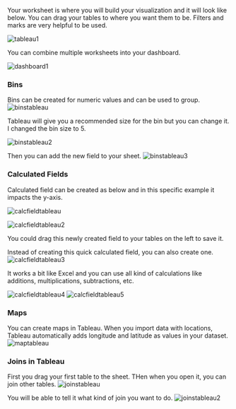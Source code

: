 Your worksheet is where you will build your visualization and it will look like below. You can drag your tables to where you want them to be. Filters and marks are very helpful to be used.

![tableau1](/img/tableau1.JPG)

You can combine multiple worksheets into your dashboard.

![dashboard1](/img/dashboard1.JPG)

### Bins
Bins can be created for numeric values and can be used to group. 
![binstableau](/img/binstableau.jpg)

Tableau will give you a recommended size for the bin but you can change it. I changed the bin size to 5.

![binstableau2](/img/binstableau2.JPG)

Then you can add the new field to your sheet. 
![binstableau3](/img/binstableau3.JPG)

### Calculated Fields
Calculated field can be created as below and in this specific example it impacts the y-axis.

![calcfieldtableau](/img/calcfieldtableau.jpg)

![calcfieldtableau2](/img/calcfieldtableau2.JPG)

You could drag this newly created field to your tables on the left to save it.

Instead of creating this quick calculated field, you can also create one.
![calcfieldtableau3](/img/calcfieldtableau3.jpg)

It works a bit like Excel and you can use all kind of calculations like additions, multiplications, subtractions, etc.

![calcfieldtableau4](/img/calcfieldtableau4.JPG)
![calcfieldtableau5](/img/calcfieldtableau5.JPG)

### Maps
You can create maps in Tableau. When you import data with locations, Tableau automatically adds longitude and latitude as values in your dataset.
![maptableau](/img/maptableau.JPG)

### Joins in Tableau
First you drag your first table to the sheet. THen when you open it, you can join other tables.
![joinstableau](/img/joinstableau.jpg)

You will be able to tell it what kind of join you want to do.
![joinstableau2](/img/joinstableau2.JPG)
